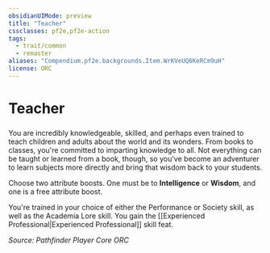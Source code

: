 ```yaml
---
obsidianUIMode: preview
title: "Teacher"
cssclasses: pf2e,pf2e-action
tags:
  - trait/common
  - remaster
aliases: "Compendium.pf2e.backgrounds.Item.WrKVeUQ6KeRCm9uH"
license: ORC
---
```

# Teacher

### 






You are incredibly knowledgeable, skilled, and perhaps even trained to teach children and adults about the world and its wonders. From books to classes, you're committed to imparting knowledge to all. Not everything can be taught or learned from a book, though, so you've become an adventurer to learn subjects more directly and bring that wisdom back to your students.

Choose two attribute boosts. One must be to **Intelligence** or **Wisdom**, and one is a free attribute boost.

You're trained in your choice of either the Performance or Society skill, as well as the Academia Lore skill. You gain the [[Experienced Professional|Experienced Professional]] skill feat.

*Source: Pathfinder Player Core*
*ORC*